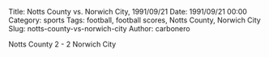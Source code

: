 Title: Notts County vs. Norwich City, 1991/09/21
Date: 1991/09/21 00:00
Category: sports
Tags: football, football scores, Notts County, Norwich City
Slug: notts-county-vs-norwich-city
Author: carbonero


Notts County 2 - 2 Norwich City
